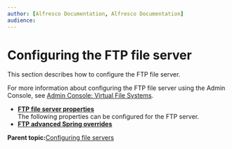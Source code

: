 ```yaml
---
author: [Alfresco Documentation, Alfresco Documentation]
audience: 
---
```


# Configuring the FTP file server

This section describes how to configure the FTP file server.

For more information about configuring the FTP file server using the Admin Console, see [Admin Console: Virtual File Systems](adminconsole-virtualfilesystems.md).

-   **[FTP file server properties](../concepts/fileserv-ftp-props.md)**  
The following properties can be configured for the FTP server.
-   **[FTP advanced Spring overrides](../tasks/fileserv-ftp-adv.md)**  


**Parent topic:**[Configuring file servers](../concepts/fileserv-subsystem-intro.md)

